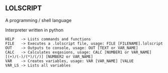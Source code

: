 LOLSCRIPT
---
A programming / shell language

Interpreter written in python

```text
HELP   -> Lists commands and functions
FILE   -> Executes a .lolscript file, usage: FILE [FILENAME].lolscript
OUT    -> Outputs to console, usage: OUT [TEXT or VAR_NAME]
CALC   -> Calculates exqasions, usage: CALC [NUMBER1 or VAR_NAME] [(+)/(-)/(*)/(/)] [NUMBER2 or VAR_NAME]
VAR    -> Creates variables, usage: VAR [VAR_NAME] [VALUE
VAR_LS -> Lists all variables
```

